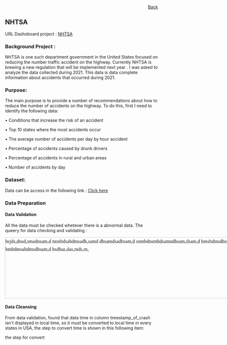 <p align="right"> <a href="https://achmadirfana.github.io/portofolio/portfolio-NHTSA.html">Back</a></p>


<h2> NHTSA</h2>
<p> URL Dashoboard project : <a href="https://app.powerbi.com/view?r=eyJrIjoiMjI5NDY4NGMtNjg2Zi00ZjA1LWI4Y2UtYWJjOTNhZDYxNmU0IiwidCI6ImRmODY3OWNkLWE4MGUtNDVkOC05OWFjLWM4M2VkN2ZmOTVhMCJ9">NHTSA</a></p>
<h3> Background Project :</h3>
<p> NHTSA is one such department government in the United States focused on reducing the number
traffic accident on the highway.
Currently NHTSA is brewing a new regulation that will be implemented next year
. I was asked to
analyze the data collected during 2021. This data is data
complete information about accidents that occurred during 2021.</p>
<h3>Purpose:</h3>
<p> The main purpose is to provide a number of recommendations
about how to reduce the number of accidents on the highway. To do this,
first I  need to identify the following data:</p>
<p>•  Conditions that increase the risk of an accident </p>
<p>•  Top 10 states where the most accidents occur </p>
<p>•  The average number of accidents per day by hour accident </p>
<p>•  Percentage of accidents caused by drunk drivers </p>
<p>•  Percentage of accidents in rural and urban areas </p>
<p>•  Number of accidents by day </p>


<h3>Dataset:</h3>
<p>Data can be access in the following link : <a href="https://drive.google.com/file/d/1wiFf1VpFRXXUz9XpHjb--6vFDoNiCVDK/view?usp=sharing">Click here</a></p>
<h3>Data Preparation</h3>
<h4>Data Validation</h4>
<p> All the data must be checked whetever there is a abnormal data. The  queery for data checking and validating :</p>

<div style="height:200px;width:1000px;border:1px solid #ccc;font:16px/26px Georgia, Garamond, Serif;overflow:auto;">
bsjds,dnsd,smadnsam,d
  msnbdsabdmsadb,samd
  dbsamdsadbsam,d
  snmbdnsmbdsamndbsam,dsam,d
  bmsbdmsdbsm,dbasm,d
  basbd,msdbnsmdnsamd,
  bmbdmsabdmsdbsam,d
  bsdbas,das,mds,m,
</div>
<h4>Data Cleansing</h4>
<p> From data validation, found that data time in column timestamp_of_crash  isn't displayed in local time, so it must be converted to local time in every states in USA, the step to convert time is shown in this following item: </p>

  the step for convert 

